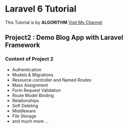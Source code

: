 # Laravel 6 Tutorial

This Tutorial is by **ALGORITHM**
[Visit My Channel](https://www.youtube.com/c/algorithmCoding)

## Project2 : Demo Blog App with Laravel Framework


### Content of Project 2

- Authentication
- Models & Migrations
- Resource-controller and Named Routes
- Mass Assignment
- Form Request Validation
- Route Model Binding
- Relationships
- Soft Deleting
- Middleware
- File Storage
- and much more ...

